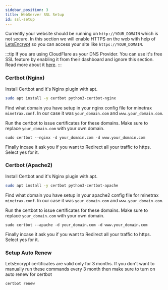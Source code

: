 ```yaml
---
sidebar_position: 3
title: WebServer SSL Setup
id: ssl-setup
---
```


Currently your website should be running on `http://YOUR_DOMAIN` which is not secure. 
In this section we will enable HTTPS on the web with help of [LetsEncrypt](https://letsencrypt.org) so you can access your site like `https://YOUR_DOMAIN`.

:::tip
If you are using CloudFlare as your DNS Provider. You can use it's free SSL feature by enabling it from their dashboard and ignore this section.
Read more about it [here](https://www.cloudflare.com/ssl/).
:::

### Certbot (Nginx)
Install Certbot and it's Nginx plugin with apt.
```bash
sudo apt install -y certbot python3-certbot-nginx
```

Find what domain you have setup in your nginx config file for minetrax `minetrax.conf`. In our case it was `your_domain.com` and `www.your_domain.com`.

Run the certbot to issue certificates for these domains. Make sure to replace `your_domain.com` with your own domain.
```
sudo certbot --nginx -d your_domain.com -d www.your_domain.com
```

Finally incase it ask you if you want to Redirect all your traffic to https. Select yes for it.

### Certbot (Apache2)
Install Certbot and it's Nginx plugin with apt.
```bash
sudo apt install -y certbot python3-certbot-apache
```

Find what domain you have setup in your apache2 config file for minetrax `minetrax.conf`. In our case it was `your_domain.com` and `www.your_domain.com`.

Run the certbot to issue certificates for these domains. Make sure to replace `your_domain.com` with your own domain.
```
sudo certbot --apache -d your_domain.com -d www.your_domain.com
```

Finally incase it ask you if you want to Redirect all your traffic to https. Select yes for it.

### Setup Auto Renew
LetsEncrypt certificates are valid only for 3 months. If you don't want to manually run these commands every 3 month then make sure to turn on auto renew for certbot
```bash
certbot renew
```